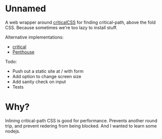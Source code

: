 # Unnamed

A web wrapper around [criticalCSS](https://github.com/filamentgroup/criticalcss) for finding critical-path, above the fold CSS.  Because sometimes we're too lazy to install stuff.

Alternative implementations:
* [critical](https://github.com/addyosmani/critical)
* [Penthouse](https://github.com/pocketjoso/penthouse)

Todo:
* Push out a static site at / with form
* Add option to change screen size
* Add sanity check on input
* Tests

# Why?
Inlining critical-path CSS is good for performance.  Prevents another round trip, and prevent redering from being blocked.  And I wanted to learn some nodejs.

